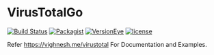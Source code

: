 # VirusTotalGo
[![Build Status](https://travis-ci.org/B-V-R/VirusTotalGo.svg?branch=master)](https://travis-ci.org/B-V-R/VirusTotalGo)
[![Packagist](https://img.shields.io/packagist/dt/B-V-R/VirusTotalGo.svg?style=flat-square)]()
[![VersionEye](https://img.shields.io/versioneye/d/B-V-R/VirusTotalGo.svg?style=flat-square)]()
[![license](https://img.shields.io/github/license/B-V-R/VirusTotalGo.svg?style=flat-square)]()

Refer https://vighnesh.me/virustotal For Documentation and Examples.
